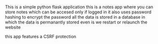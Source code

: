 This is a simple python flask application 
this is a notes app where you can store notes which can be accesed only if logged in 
it also uses password hashing to encrypt the password 
all the data is stored in a database in which the data is permanantly stored even is we restart or relaunch the website 


this app features a CSRF protection 
